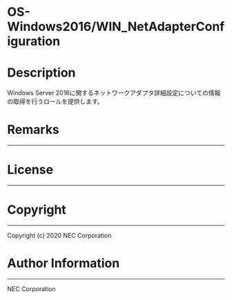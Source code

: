 OS-Windows2016/WIN_NetAdapterConfiguration
=======================================================
# Description
Windows Server 2016に関するネットワークアダプタ詳細設定についての情報の取得を行うロールを提供します。

# Remarks
-------

# License
-------

# Copyright
---------
Copyright (c) 2020 NEC Corporation

# Author Information
------------------
NEC Corporation

